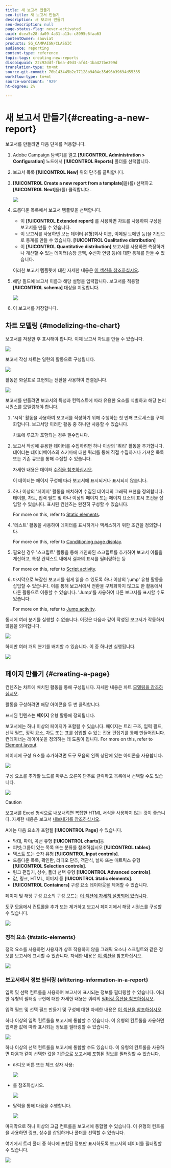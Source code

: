 ```yaml
---
title: 새 보고서 만들기
seo-title: 새 보고서 만들기
description: 새 보고서 만들기
seo-description: null
page-status-flag: never-activated
uuid: dcea5c28-da09-4a31-a13c-c8995c6faa63
contentOwner: sauviat
products: SG_CAMPAIGN/CLASSIC
audience: reporting
content-type: reference
topic-tags: creating-new-reports
discoiquuid: 22c92ddf-fbea-49d3-afd4-1ba427be399d
translation-type: tm+mt
source-git-commit: 70b143445b2e77128b9404e35d96b39694d55335
workflow-type: tm+mt
source-wordcount: '929'
ht-degree: 2%

---
```



# 새 보고서 만들기{#creating-a-new-report}

보고서를 만들려면 다음 단계를 적용합니다.

1. Adobe Campaign 탐색기를 열고 **[!UICONTROL Administration > Configuration]** 노드에서 **[!UICONTROL Reports]** 폴더를 선택합니다.
1. 보고서 목록 **[!UICONTROL New]** 위의 단추를 클릭합니다.
1. **[!UICONTROL Create a new report from a template]**&#x200B;을(를) 선택하고 **[!UICONTROL Next]**&#x200B;을(를) 클릭합니다 .

   ![](assets/s_ncs_advuser_report_wizard_new_01.png)

1. 드롭다운 목록에서 보고서 템플릿을 선택합니다.

   * 이 **[!UICONTROL Extended report]** 를 사용하면 차트를 사용하여 구성된 보고서를 만들 수 있습니다.
   * 이 보고서를 사용하면 모든 데이터 유형(회사 이름, 이메일 도메인 등)을 기반으로 통계를 만들 수 있습니다. **[!UICONTROL Qualitative distribution]**
   * 이 **[!UICONTROL Quantitative distribution]** 보고서를 사용하면 측정하거나 계산할 수 있는 데이터(송장 금액, 수신자 연령 등)에 대한 통계를 만들 수 있습니다.

   이러한 보고서 템플릿에 대한 자세한 내용은 [이 섹션을 참조하십시오](../../reporting/using/about-descriptive-analysis.md).

1. 해당 필드에 보고서 이름과 해당 설명을 입력합니다. 보고서를 적용할 **[!UICONTROL schema]** 대상을 지정합니다.

   ![](assets/s_ncs_advuser_report_wizard_020.png)

1. 이 보고서를 저장합니다.

## 차트 모델링 {#modelizing-the-chart}

보고서를 저장한 후 표시해야 합니다. 이제 보고서 차트를 만들 수 있습니다.

![](assets/s_ncs_user_report_wizard_021.png)

보고서 작성 차트는 일련의 활동으로 구성됩니다.

![](assets/s_ncs_advuser_report_wizard_031.png)

활동은 화살표로 표현되는 전환을 사용하여 연결됩니다.

![](assets/s_ncs_advuser_report_wizard_032.png)

보고서를 만들려면 보고서의 특성과 컨텍스트에 따라 유용한 요소를 식별하고 해당 논리 시퀀스를 모델링해야 합니다.

1. &#39;시작&#39; 활동을 사용하여 보고서를 작성하기 위해 수행하는 첫 번째 프로세스를 구체화합니다. 보고서당 이러한 활동 중 하나만 사용할 수 있습니다.

   차트에 루프가 포함되는 경우 필수입니다.

1. 보고서 작성에 유용한 데이터를 수집하려면 하나 이상의 &#39;쿼리&#39; 활동을 추가합니다. 데이터는 데이터베이스의 스키마에 대한 쿼리를 통해 직접 수집하거나 가져온 목록 또는 기존 큐브를 통해 수집할 수 있습니다.

   자세한 내용은 데이터 [수집을 참조하십시오](../../reporting/using/collecting-data-to-analyze.md).

   이 데이터는 페이지 구성에 따라 보고서에 표시되거나 표시되지 않습니다.

1. 하나 이상의 &#39;페이지&#39; 활동을 배치하여 수집된 데이터의 그래픽 표현을 정의합니다. 테이블, 차트, 입력 필드 및 하나 이상의 페이지 또는 페이지 요소의 표시 조건을 삽입할 수 있습니다. 표시된 컨텐츠는 완전히 구성할 수 있습니다.

   For more on this, refer to [Static elements](#static-elements).

1. &#39;테스트&#39; 활동을 사용하여 데이터를 표시하거나 액세스하기 위한 조건을 정의합니다.

   For more on this, refer to [Conditioning page display](../../reporting/using/defining-a-conditional-content.md#conditioning-page-display).

1. 필요한 경우 &#39;스크립트&#39; 활동을 통해 개인화된 스크립트를 추가하여 보고서 이름을 계산하고, 특정 컨텍스트 내에서 결과의 표시를 필터링하는 등

   For more on this, refer to [Script activity](../../reporting/using/advanced-functionalities.md#script-activity).

1. 마지막으로 복잡한 보고서를 쉽게 읽을 수 있도록 하나 이상의 &#39;jump&#39; 유형 활동을 삽입할 수 있습니다. 이를 통해 보고서에서 전환을 구체화하지 않고도 한 활동에서 다른 활동으로 이동할 수 있습니다. &#39;Jump&#39;를 사용하여 다른 보고서를 표시할 수도 있습니다.

   For more on this, refer to [Jump activity](../../reporting/using/advanced-functionalities.md#jump-activity).

동시에 여러 분기를 실행할 수 없습니다. 이것은 다음과 같이 작성된 보고서가 작동하지 않음을 의미합니다.

![](assets/reporting_graph_sample_ko.png)

하지만 여러 개의 분기를 배치할 수 있습니다. 이 중 하나만 실행됩니다.

![](assets/reporting_graph_sample_ok.png)

## 페이지 만들기 {#creating-a-page}

컨텐츠는 차트에 배치된 활동을 통해 구성됩니다. 자세한 내용은 차트 [모델링을 참조하십시오](#modelizing-the-chart).

활동을 구성하려면 해당 아이콘을 두 번 클릭합니다.

표시된 컨텐츠는 **페이지** 유형 활동에 정의됩니다.

보고서에는 하나 이상의 페이지가 포함될 수 있습니다. 페이지는 트리 구조, 입력 필드, 선택 필드, 정적 요소, 차트 또는 표를 삽입할 수 있는 전용 편집기를 통해 만들어집니다. 컨테이너는 레이아웃을 정의하는 데 도움이 됩니다. For more on this, refer to [Element layout](../../reporting/using/element-layout.md).

페이지에 구성 요소를 추가하려면 도구 모음의 왼쪽 상단에 있는 아이콘을 사용합니다.

![](assets/reporting_add_component_in_page.png)

구성 요소를 추가할 노드를 마우스 오른쪽 단추로 클릭하고 목록에서 선택할 수도 있습니다.

![](assets/s_ncs_advuser_report_wizard_09.png)

>[!CAUTION]
>
>보고서를 Excel 형식으로 내보내려면 복잡한 HTML 서식을 사용하지 않는 것이 좋습니다. 자세한 내용은 보고서 [내보내기를 참조하십시오](../../reporting/using/actions-on-reports.md#exporting-a-report).

A에는 다음 요소가 포함될 **[!UICONTROL Page]** 수 있습니다.

* 막대, 파이, 곡선 유형 **[!UICONTROL charts]**&#x200B;등
* 피벗;그룹이 있는 목록 또는 분류를 참조하십시오 **[!UICONTROL tables]**.
* 텍스트 또는 숫자 유형 **[!UICONTROL Input controls]**.
* 드롭다운 목록, 확인란, 라디오 단추, 객관식, 날짜 또는 매트릭스 유형 **[!UICONTROL Selection controls]**.
* 링크 편집기, 상수, 폴더 선택 유형 **[!UICONTROL Advanced controls]**.
* 값, 링크, HTML, 이미지 등 **[!UICONTROL Static elements]**.
* **[!UICONTROL Containers]** 구성 요소 레이아웃을 제어할 수 있습니다.

페이지 및 해당 구성 요소의 구성 모드는 [이 섹션에 자세히 설명되어 있습니다](../../web/using/about-web-forms.md).

도구 모음에서 컨트롤을 추가 또는 제거하고 보고서 페이지에서 해당 시퀀스를 구성할 수 있습니다.

![](assets/s_ncs_advuser_report_wizard_08.png)

### 정적 요소 {#static-elements}

정적 요소를 사용하면 사용자가 상호 작용하지 않을 그래픽 요소나 스크립트와 같은 정보를 보고서에 표시할 수 있습니다. 자세한 내용은 [이 섹션을](../../web/using/static-elements-in-a-web-form.md#inserting-html-content) 참조하십시오.

![](assets/s_advuser_report_page_activity_03.png)

### 보고서에서 정보 필터링 {#filtering-information-in-a-report}

입력 및 선택 컨트롤을 사용하여 보고서에 표시되는 정보를 필터링할 수 있습니다. 이러한 유형의 필터링 구현에 대한 자세한 내용은 쿼리의 [필터링 옵션을 참조하십시오](../../reporting/using/collecting-data-to-analyze.md#filtering-options-in-the-queries).

입력 필드 및 선택 필드 만들기 및 구성에 대한 자세한 내용은 [이 섹션을 참조하십시오](../../web/using/about-web-forms.md).

하나 이상의 입력 컨트롤을 보고서에 통합할 수 있습니다. 이 유형의 컨트롤을 사용하면 입력한 값에 따라 표시되는 정보를 필터링할 수 있습니다.

![](assets/reporting_control_text.png)

하나 이상의 선택 컨트롤을 보고서에 통합할 수도 있습니다. 이 유형의 컨트롤을 사용하면 다음과 같이 선택한 값을 기준으로 보고서에 포함된 정보를 필터링할 수 있습니다.

* 라디오 버튼 또는 체크 상자 사용:

   ![](assets/reporting_radio_buttons.png)

* 를 참조하십시오.

   ![](assets/reporting_control_list.png)

* 달력을 통해 다음을 수행합니다.

   ![](assets/reporting_control_date.png)

마지막으로 하나 이상의 고급 컨트롤을 보고서에 통합할 수 있습니다. 이 유형의 컨트롤을 사용하면 링크, 상수를 삽입하거나 폴더를 선택할 수 있습니다.

여기에서 트리 폴더 중 하나에 포함된 정보만 표시하도록 보고서의 데이터를 필터링할 수 있습니다.

![](assets/reporting_control_folder.png)

